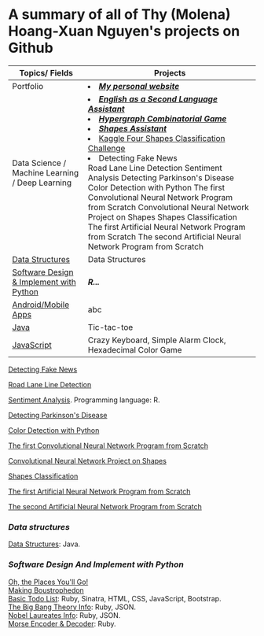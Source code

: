 # A summary of all of Thy (Molena) Hoang-Xuan Nguyen's projects on Github

Topics/ Fields | Projects
---------- | --------
Portfolio |<li/>[***My personal website***](https://molenathyhoangxuannguyen.github.io/molenathyhoangxuannguyen/)
Data Science / Machine Learning / Deep Learning | <li/> [***English as a Second Language Assistant***](https://molenathyhoangxuannguyen.github.io/English_as_a_Second_Language_Assistant/) <li/> [***Hypergraph Combinatorial Game***](https://github.com/molenathyhoangxuannguyen/Hypergraph_Combinatorial_Game) <li/> [***Shapes Assistant***](https://github.com/molenathyhoangxuannguyen/Shapes_Assistant) <li/>[Kaggle Four Shapes Classification Challenge](https://github.com/molenathyhoangxuannguyen/Kaggle-Four-Shapes-Classification-Challenge) <li/> Detecting Fake News </li> Road Lane Line Detection</li> Sentiment Analysis </li> Detecting Parkinson's Disease </li> Color Detection with Python </li> The first Convolutional Neural Network Program from Scratch </li> Convolutional Neural Network Project on Shapes </li> Shapes Classification </li> The first Artificial Neural Network Program from Scratch </li> The second Artificial Neural Network Program from Scratch </li>
[Data Structures](#data-structures) | Data Structures
[Software Design & Implement with Python](#software-design-and-implement-with-python) | ***R...***
[Android/Mobile Apps](#apps) | abc
[Java](#java) | Tic-tac-toe
[JavaScript](#javascript) | Crazy Keyboard, Simple Alarm Clock, Hexadecimal Color Game









[Detecting Fake News](https://github.com/molenathyhoangxuannguyen/Detecting-Fake-News) <br />



[Road Lane Line Detection](https://github.com/molenathyhoangxuannguyen/Road-Lane-Line-Detection) <br />


[Sentiment Analysis](https://github.com/molenathyhoangxuannguyen/Sentiment-Analysis). Programming language: R. <br /> 


[Detecting Parkinson's Disease](https://github.com/molenathyhoangxuannguyen/Detecting-Parkinsons-Disease)


[Color Detection with Python](https://github.com/molenathyhoangxuannguyen/Color-Detection-with-Python)


[The first Convolutional Neural Network Program from Scratch](https://github.com/molenathyhoangxuannguyen/The-first-Convolutional-Neural-Network-Program-From-Scratch) <br />


[Convolutional Neural Network Project on Shapes](https://github.com/molenathyhoangxuannguyen/Convolutional-Neural-Network-Project-on-Shapes) <br />


[Shapes Classification](https://github.com/molenathyhoangxuannguyen/Shapes-Classification) <br />


[The first Artificial Neural Network Program from Scratch](https://github.com/molenathyhoangxuannguyen/The-first-Artificial-Neural-Network-Program-From-Scratch) <br />


[The second Artificial Neural Network Program from Scratch](https://github.com/molenathyhoangxuannguyen/The-second-Artificial-Neural-Network-Program-From-Scratch) <br />


### ***Data structures***
[Data Structures](https://github.com/khoa165/data-structures): Java. <br />

### ***Software Design And Implement with Python***
[Oh, the Places You'll Go!](https://github.com/molenathyhoangxuannguyen/Oh-the-Places-You-will-Go) <br />
[Making Boustrophedon](https://github.com/molenathyhoangxuannguyen/Making-boustrophedon) <br />
[Basic Todo List](https://github.com/khoa165/personalized-todo-list): Ruby, Sinatra, HTML, CSS, JavaScript, Bootstrap. <br />
[The Big Bang Theory Info](https://github.com/khoa165/the-big-bang-theory): Ruby, JSON. <br />
[Nobel Laureates Info](https://github.com/khoa165/nobel-laureates): Ruby, JSON. <br />
[Morse Encoder & Decoder](https://github.com/khoa165/morse-code-encoder-decoder): Ruby. <br />
